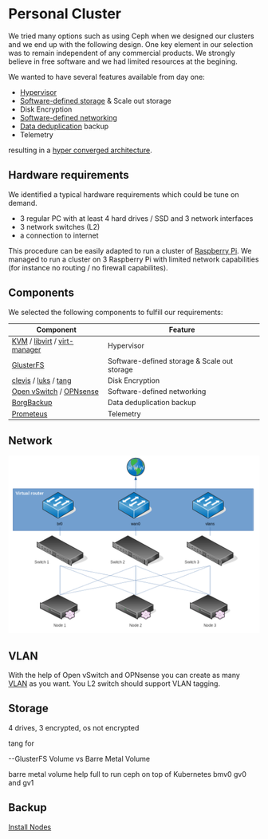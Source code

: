 # Personal Cluster

We tried many options such as using Ceph when we designed our clusters and we end up with the following design. One key element in our selection was to remain independent of any commercial products. We strongly believe in free software and we had limited resources at the begining.

We wanted to have several features available from day one:
- [Hypervisor](https://en.wikipedia.org/wiki/Hypervisor)
- [Software-defined storage](https://fr.wikipedia.org/wiki/Software-defined_storage) & Scale out storage
- Disk Encryption
- [Software-defined networking](https://en.wikipedia.org/wiki/Software-defined_networking)
- [Data deduplication](https://en.wikipedia.org/wiki/Data_deduplication) backup
- Telemetry

resulting in a [hyper converged architecture](https://en.wikipedia.org/wiki/Hyper-converged_infrastructure).

## Hardware requirements

We identified a typical hardware requirements which could be tune on demand.

- 3 regular PC with at least 4 hard drives / SSD and 3 network interfaces
- 3 network switches (L2)
- a connection to internet

This procedure can be easily adapted to run a cluster of [Raspberry Pi](https://www.raspberrypi.org/). We managed to run a cluster on 3 Raspberry Pi with limited network capabilities (for instance no routing / no firewall capabilites).

## Components
We selected the following components to fulfill our requirements:

| Component | Feature |
| --- | --- |
| [KVM](https://www.linux-kvm.org/page/Main_Page) / [libvirt](https://libvirt.org/) / [virt-manager](https://virt-manager.org/) | Hypervisor
| [GlusterFS](https://www.gluster.org/) | Software-defined storage & Scale out storage
| [clevis](https://github.com/latchset/clevis) / [luks](https://gitlab.com/cryptsetup/cryptsetup) / [tang](https://github.com/latchset/tang) | Disk Encryption
| [Open vSwitch](https://www.openvswitch.org/) / [OPNsense](https://opnsense.org/) | Software-defined networking
| [BorgBackup](https://www.borgbackup.org/) | Data deduplication backup
| [Prometeus](https://prometheus.io/) | Telemetry


## Network
![Network](network/network.png)

## VLAN
With the help of Open vSwitch and OPNsense you can create as many [VLAN](https://en.wikipedia.org/wiki/VLAN) as you want. You L2 switch should support VLAN tagging.

## Storage

4 drives, 3 encrypted, os not encrypted

tang for

--GlusterFS Volume vs Barre Metal Volume

barre metal volume help full to run ceph on top of Kubernetes
bmv0
gv0 and gv1

## Backup


[Install Nodes](debian/bookworm/node-install.md)


